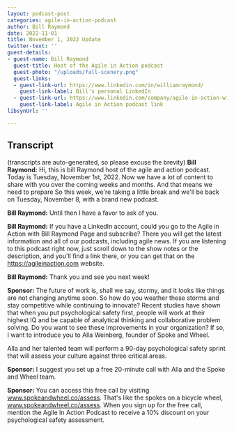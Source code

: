 ```yaml
---
layout: podcast-post
categories: agile-in-action-podcast
author: Bill Raymond
date: 2022-11-01
title: November 1, 2022 Update
twitter-text: ''
guest-details:
- guest-name: Bill Raymond
  guest-title: Host of the Agile in Action podcast
  guest-photo: "/uploads/fall-scenery.png"
  guest-links:
  - guest-link-url: https://www.linkedin.com/in/williamraymond/
    guest-link-label: Bill's personal LinkedIn
  - guest-link-url: https://www.linkedin.com/company/agile-in-action-with-bill-raymond-podcast
    guest-link-label: Agile in Action podcast link
libsynUrl: ''

---
```

## Transcript

(transcripts are auto-generated, so please excuse the brevity)
**Bill Raymond:** Hi, this is bill Raymond host of the agile and action podcast. Today is Tuesday, November 1st, 2022. Now we have a lot of content to share with you over the coming weeks and months. And that means we need to prepare So this week, we're taking a little break and we'll be back on Tuesday, November 8, with a brand new podcast. 

**Bill Raymond:** Until then I have a favor to ask of you. 

**Bill Raymond:** If you have a LinkedIn account, could you go to the Agile in Action with Bill Raymond Page and subscribe? There you will get the latest information and all of our podcasts, including agile news. If you are listening to this podcast right now, just scroll down to the show notes or the description, and you'll find a link there, or you can get that on the https://agileinaction.com website. 

**Bill Raymond:** Thank you and see you next week!

**Sponsor:** The future of work is, shall we say, stormy, and it looks like things are not changing anytime soon. So how do you weather these storms and stay competitive while continuing to innovate? Recent studies have shown that when you put psychological safety first, people will work at their highest IQ and be capable of analytical thinking and collaborative problem solving. Do you want to see these improvements in your organization? If so, I want to introduce you to Alla Weinberg, founder of Spoke and Wheel.

Alla and her talented team will perform a 90-day psychological safety sprint that will assess your culture against three critical areas.

**Sponsor:** I suggest you set up a free 20-minute call with Alla and the Spoke and Wheel team.

**Sponsor:** You can access this free call by visiting www.spokeandwheel.co/assess. That's like the spokes on a bicycle wheel, www.spokeandwheel.co/assess. When you sign up for the free call, mention the Agile In Action Podcast to receive a 10% discount on your psychological safety assessment. 

